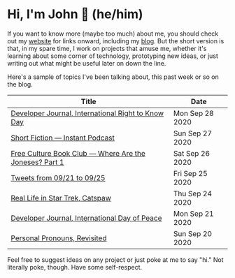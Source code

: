 # Hi, I'm John 👋 (he/him)

If you want to know more (maybe too much) about me, you should check out my [website](https://john.colagioia.net/) for links onward, including my [blog](https://john.colagioia.net/blog).  But the short version is that, in my spare time, I work on projects that amuse me, whether it's learning about some corner of technology, prototyping new ideas, or just writing out what might be useful later on down the line.

Here's a sample of topics I've been talking about, this past week or so on the blog.

|Title|Date|
|-----|-------|
|[Developer Journal, International Right to Know Day](https://john.colagioia.net/blog/2020/09/28/know.html)|Mon Sep 28 2020|
|[Short Fiction — Instant Podcast](https://john.colagioia.net/blog/2020/09/27/podcast.html)|Sun Sep 27 2020|
|[Free Culture Book Club — Where Are the Joneses? Part 1](https://john.colagioia.net/blog/2020/09/26/joneses1.html)|Sat Sep 26 2020|
|[Tweets from 09/21 to 09/25](https://john.colagioia.net/blog/media/2020/09/25/week.html)|Fri Sep 25 2020|
|[Real Life in Star Trek, Catspaw](https://john.colagioia.net/blog/2020/09/24/catspaw.html)|Thu Sep 24 2020|
|[Developer Journal, International Day of Peace](https://john.colagioia.net/blog/2020/09/21/peace.html)|Mon Sep 21 2020|
|[Personal Pronouns, Revisited](https://john.colagioia.net/blog/2020/09/20/pronoun.html)|Sun Sep 20 2020|

Feel free to suggest ideas on any project or just poke at me to say "hi." Not literally poke, though. Have some self-respect.

